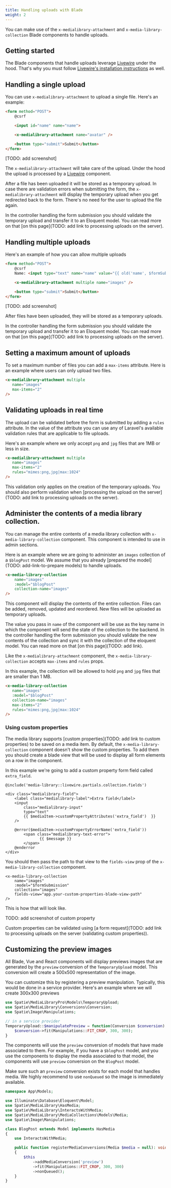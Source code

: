 ```yaml
---
title: Handling uploads with Blade
weight: 2
---
```


You can make use of the `x-medialibrary-attachment` and `x-media-library-collection` Blade components to handle uploads.

## Getting started

The Blade components that handle uploads leverage [Livewire](https://laravel-livewire.com) under the hood. That's why you must follow [Livewire's installation instructions](https://laravel-livewire.com/docs/installation) as well.

## Handling a single upload 

You can use `x-medialibrary-attachment` to upload a single file. Here's an example:

```html
<form method="POST">
    @csrf

    <input id="name" name="name">

    <x-medialibrary-attachment name="avatar" />

    <button type="submit">Submit</button>
</form>
```

[TODO: add screenshot]

The `x-medialibrary-attachment` will take care of the upload. Under the hood the upload is processed by a [Livewire](https://laravel-livewire.com) component.
 
 After a file has been uploaded it will be stored as a temporary upload. In case there are validation errors when submitting the form, the `x-medialibrary-attachment` will display the temporary upload when you get redirected back to the form. There's no need for the user to upload the file again.
 
In the controller handling the form submission you should validate the temporary upload and transfer it to an Eloquent model. You can read more on that [on this page](TODO: add link to processing uploads on the server).

## Handling multiple uploads

Here's an example of how you can allow multiple uploads

```html
<form method="POST">
    @csrf
    Name: <input type="text" name="name" value="{{ old('name', $formSubmission->name) }}">

    <x-medialibrary-attachment multiple name="images" />

    <button type="submit">Submit</button>
</form>
```

[TODO: add screenshot]

After files have been uploaded, they will be stored as a temporary uploads. 

In the controller handling the form submission you should validate the temporary upload and transfer it to an Eloquent model. You can read more on that [on this page](TODO: add link to processing uploads on the server).

## Setting a maximum amount of uploads

To set a maximum number of files you can add a `max-items` attribute. Here is an example where users can only upload two files.

```html
<x-medialibrary-attachment multiple
   name="images" 
   max-items="2"
/>
```

## Validating uploads in real time

The upload can be validated before the form is submitted by adding a `rules` attribute. In the value of the attribute you can use any of Laravel's available validation rules that are applicable to file uploads.

Here's an example where we only accept `png` and `jpg` files that are 1MB or less in size.

```html
<x-medialibrary-attachment multiple
   name="images" 
   max-items="2"
   rules="mimes:png,jpg|max:1024"
/>
```

This validation only applies on the creation of the temporary uploads. You should also perform validation when [processing the upload on the server](TODO: add link to processing uploads on the server).

## Administer the contents of a media library collection.

You can manage the entire contents of a media library collection with `x-media-library-collection` component. This component is intended to use in admin sections.

Here is an example where we are going to administer an `images` collection of a `$blogPost` model. We assume that you already [prepared the model](TODO: add-link-to-prepare models) to handle uploads.

```html
<x-media-library-collection
    name="images"
    :model="$blogPost"
    collection-name="images"
/>
```

This component will display the contents of the entire collection. Files can be added, removed, updated and reordered.
New files will be uploaded as temporary uploads. 

The value you pass in `name` of the component will be use as the key name in which the component will send the state of the collection to the backend. In the controller handling the form submission you should validate the new contents of the collection and sync it with the collection of the eloquent model. You can read more on that [on this page](TODO: add link).

Like the `x-medialibrary-attachment` component, the `x-media-library-collection` accepts `max-items` and `rules` props.

In this example, the collection will be allowed to hold `png` and `jpg` files that are smaller than 1 MB.

```html
<x-media-library-collection
   name="images"
   :model="$blogPost"
   collection-name="images"
   max-items="2"
   rules="mimes:png,jpg|max:1024"
/>
```

### Using custom properties

The media library supports [custom properties](TODO: add link to custom properties) to be saved on a media item.  By default, the  `x-media-library-collection` component doesn't show the custom properties. To add them you should create a blade view that will be used to display all form elements on a row in the component. 

In this example we're going to add a custom property form field called `extra_field`.

```blade
@include('media-library::livewire.partials.collection.fields')

<div class="medialibrary-field">
    <label class="medialibrary-label">Extra field</label>
    <input
        class="medialibrary-input"
        type="text"
        {{ $mediaItem->customPropertyAttributes('extra_field')  }}
    />

    @error($mediaItem->customPropertyErrorName('extra_field'))
        <span class="medialibrary-text-error">
               {{ $message }}
        </span>
    @enderror
</div>
```

You should then pass the path to that view to the `fields-view` prop of the `x-media-library-collection` component.

```blade
<x-media-library-collection
    name="images"
    :model="$formSubmission"
    collection="images"
    fields-view="app.your-custom-properties-blade-view-path"
/>
```

This is how that will look like.

TODO: add screenshot of custom property

Custom properties can be validated using [a form request](TODO: add link to processing uploads on the server (validating custom properties)).

## Customizing the preview images 

All Blade, Vue and React components will display previews images that are generated by the `preview` conversion of the `TemporaryUpload` model. This conversion will create a 500x500 representation of the image.

You can customize this by registering a preview manipulation. Typically, this would be done in a service provider. Here's an example where we will create 300x300 previews

```php
use Spatie\MediaLibraryPro\Models\TemporaryUpload;
use Spatie\MediaLibrary\Conversions\Conversion;
use Spatie\Image\Manipulations;

// in a service provider
TemporaryUpload::$manipulatePreview = function(Conversion $conversion) {
    $conversion->fit(Manipulations::FIT_CROP, 300, 300);
}
```

The components will use the `preview` conversion of models that have made associated to them. For example, if you have a `$blogPost` model, and you use the components to display the media associated to that model, the components will use `preview` conversion on the `BlogPost` model.

Make sure such an `preview` conversion exists for each model that handles media. We highly recommend to use `nonQueued` so the image is immediately available.

```php
namespace App\Models;

use Illuminate\Database\Eloquent\Model;
use Spatie\MediaLibrary\HasMedia;
use Spatie\MediaLibrary\InteractsWithMedia;
use Spatie\MediaLibrary\MediaCollections\Models\Media;
use Spatie\Image\Manipulations;

class BlogPost extends Model implements HasMedia
{
    use InteractsWithMedia;

    public function registerMediaConversions(Media $media = null): void
    {
        $this
            ->addMediaConversion('preview')
            ->fit(Manipulations::FIT_CROP, 300, 300)
            ->nonQueued();
    }
}
```
